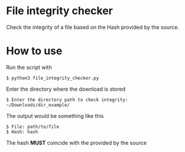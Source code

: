 # File integrity checker

Check the integrity of a file based on the Hash provided by the source.

# How to use

Run the script with
```
$ python3 file_integrity_checker.py
```
Enter the directory where the download is stored
```
$ Enter the directory path to check integrity: ~/Downloads/dir_example/
```
The output would be something like this
```
$ File: path/to/file
$ Hash: hash
```

The hash **MUST** coincide with the provided by the source

